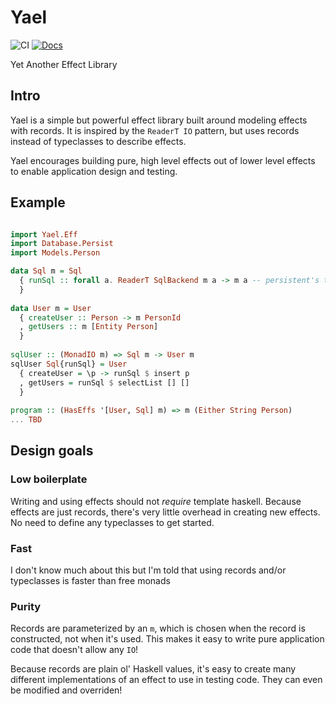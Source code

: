 # Yael 
![CI](https://github.com/benweitzman/yael/workflows/CI/badge.svg) [![Docs](https://img.shields.io/badge/docs-master-yellowgreen)](https://benweitzman.github.io/yael/doc/yael-0.1.0.0/)

Yet Another Effect Library

## Intro

Yael is a simple but powerful effect library built around modeling effects with records. It is inspired by the `ReaderT IO` pattern, but uses records instead of typeclasses to describe effects. 

Yael encourages building pure, high level effects out of lower level effects to enable application design and testing.

## Example

```haskell

import Yael.Eff
import Database.Persist
import Models.Person

data Sql m = Sql
  { runSql :: forall a. ReaderT SqlBackend m a -> m a -- persistent's transaction model
  }
  
data User m = User
  { createUser :: Person -> m PersonId
  , getUsers :: m [Entity Person]
  } 
  
sqlUser :: (MonadIO m) => Sql m -> User m
sqlUser Sql{runSql} = User 
  { createUser = \p -> runSql $ insert p
  , getUsers = runSql $ selectList [] []
  }
  
program :: (HasEffs '[User, Sql] m) => m (Either String Person)
... TBD
```



## Design goals

 ### Low boilerplate 
 
Writing and using effects should not *require* template haskell. Because effects are just records, there's
very little overhead in creating new effects. No need to define any typeclasses to get started.
 
 ### Fast
 
I don't know much about this but I'm told that using records and/or typeclasses is faster than free monads
 
 ### Purity
 
Records are parameterized by an `m`, which is chosen when the record is constructed, not when it's used. This makes it 
easy to write pure application code that doesn't allow any `IO`! 

Because records are plain ol' Haskell values, it's easy to create many different implementations of an effect to use in testing code. They can even be modified and overriden! 
 
